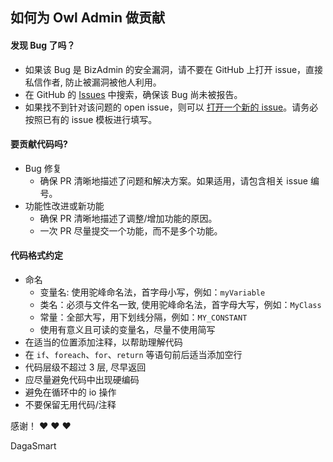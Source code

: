 ## 如何为 Owl Admin 做贡献

#### 发现 Bug 了吗？

- 如果该 Bug 是 BizAdmin 的安全漏洞，请不要在 GitHub 上打开 issue，直接私信作者, 防止被漏洞被他人利用。
- 在 GitHub 的 [Issues](https://github.com/dagasmart/bizadmin/issues) 中搜索，确保该 Bug 尚未被报告。
- 如果找不到针对该问题的 open issue，则可以 [打开一个新的 issue](https://github.com/dagasmart/bizadmin/issues/new/choose)。请务必按照已有的 issue 模板进行填写。

#### 要贡献代码吗?

- Bug 修复
    - 确保 PR 清晰地描述了问题和解决方案。如果适用，请包含相关 issue 编号。
- 功能性改进或新功能
    - 确保 PR 清晰地描述了调整/增加功能的原因。
    - 一次 PR 尽量提交一个功能，而不是多个功能。

#### 代码格式约定

- 命名
  - 变量名: 使用驼峰命名法，首字母小写，例如：`myVariable`
  - 类名：必须与文件名一致, 使用驼峰命名法，首字母大写，例如：`MyClass`
  - 常量：全部大写，用下划线分隔，例如：`MY_CONSTANT`
  - 使用有意义且可读的变量名，尽量不使用简写
- 在适当的位置添加注释，以帮助理解代码
- 在 `if`、`foreach`、`for`、`return` 等语句前后适当添加空行
- 代码层级不超过 3 层, 尽早返回
- 应尽量避免代码中出现硬编码
- 避免在循环中的 io 操作
- 不要保留无用代码/注释


感谢！ :heart: :heart: :heart:


DagaSmart
